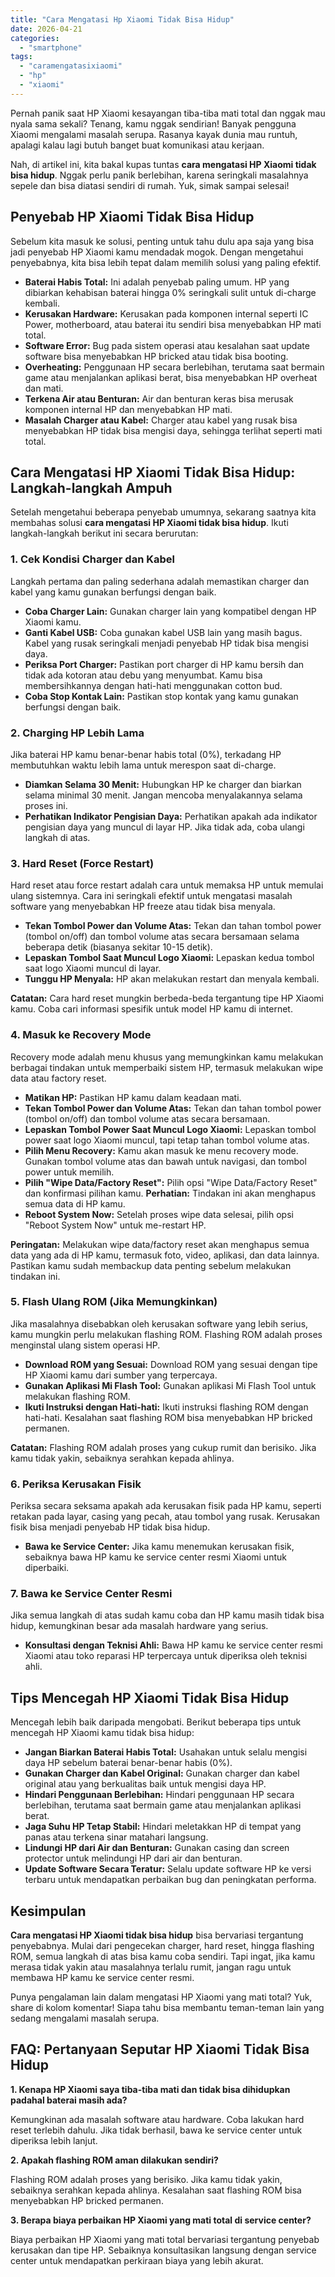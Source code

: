 ```yaml
---
title: "Cara Mengatasi Hp Xiaomi Tidak Bisa Hidup"
date: 2026-04-21
categories: 
  - "smartphone"
tags: 
  - "caramengatasixiaomi"
  - "hp"
  - "xiaomi"
---
```


Pernah panik saat HP Xiaomi kesayangan tiba-tiba mati total dan nggak mau nyala sama sekali? Tenang, kamu nggak sendirian! Banyak pengguna Xiaomi mengalami masalah serupa. Rasanya kayak dunia mau runtuh, apalagi kalau lagi butuh banget buat komunikasi atau kerjaan.

Nah, di artikel ini, kita bakal kupas tuntas **cara mengatasi HP Xiaomi tidak bisa hidup**. Nggak perlu panik berlebihan, karena seringkali masalahnya sepele dan bisa diatasi sendiri di rumah. Yuk, simak sampai selesai!

## Penyebab HP Xiaomi Tidak Bisa Hidup

Sebelum kita masuk ke solusi, penting untuk tahu dulu apa saja yang bisa jadi penyebab HP Xiaomi kamu mendadak mogok. Dengan mengetahui penyebabnya, kita bisa lebih tepat dalam memilih solusi yang paling efektif.

- **Baterai Habis Total:** Ini adalah penyebab paling umum. HP yang dibiarkan kehabisan baterai hingga 0% seringkali sulit untuk di-charge kembali.
- **Kerusakan Hardware:** Kerusakan pada komponen internal seperti IC Power, motherboard, atau baterai itu sendiri bisa menyebabkan HP mati total.
- **Software Error:** Bug pada sistem operasi atau kesalahan saat update software bisa menyebabkan HP bricked atau tidak bisa booting.
- **Overheating:** Penggunaan HP secara berlebihan, terutama saat bermain game atau menjalankan aplikasi berat, bisa menyebabkan HP overheat dan mati.
- **Terkena Air atau Benturan:** Air dan benturan keras bisa merusak komponen internal HP dan menyebabkan HP mati.
- **Masalah Charger atau Kabel:** Charger atau kabel yang rusak bisa menyebabkan HP tidak bisa mengisi daya, sehingga terlihat seperti mati total.

## Cara Mengatasi HP Xiaomi Tidak Bisa Hidup: Langkah-langkah Ampuh

Setelah mengetahui beberapa penyebab umumnya, sekarang saatnya kita membahas solusi **cara mengatasi HP Xiaomi tidak bisa hidup**. Ikuti langkah-langkah berikut ini secara berurutan:

### 1\. Cek Kondisi Charger dan Kabel

Langkah pertama dan paling sederhana adalah memastikan charger dan kabel yang kamu gunakan berfungsi dengan baik.

- **Coba Charger Lain:** Gunakan charger lain yang kompatibel dengan HP Xiaomi kamu.
- **Ganti Kabel USB:** Coba gunakan kabel USB lain yang masih bagus. Kabel yang rusak seringkali menjadi penyebab HP tidak bisa mengisi daya.
- **Periksa Port Charger:** Pastikan port charger di HP kamu bersih dan tidak ada kotoran atau debu yang menyumbat. Kamu bisa membersihkannya dengan hati-hati menggunakan cotton bud.
- **Coba Stop Kontak Lain:** Pastikan stop kontak yang kamu gunakan berfungsi dengan baik.

### 2\. Charging HP Lebih Lama

Jika baterai HP kamu benar-benar habis total (0%), terkadang HP membutuhkan waktu lebih lama untuk merespon saat di-charge.

- **Diamkan Selama 30 Menit:** Hubungkan HP ke charger dan biarkan selama minimal 30 menit. Jangan mencoba menyalakannya selama proses ini.
- **Perhatikan Indikator Pengisian Daya:** Perhatikan apakah ada indikator pengisian daya yang muncul di layar HP. Jika tidak ada, coba ulangi langkah di atas.

### 3\. Hard Reset (Force Restart)

Hard reset atau force restart adalah cara untuk memaksa HP untuk memulai ulang sistemnya. Cara ini seringkali efektif untuk mengatasi masalah software yang menyebabkan HP freeze atau tidak bisa menyala.

- **Tekan Tombol Power dan Volume Atas:** Tekan dan tahan tombol power (tombol on/off) dan tombol volume atas secara bersamaan selama beberapa detik (biasanya sekitar 10-15 detik).
- **Lepaskan Tombol Saat Muncul Logo Xiaomi:** Lepaskan kedua tombol saat logo Xiaomi muncul di layar.
- **Tunggu HP Menyala:** HP akan melakukan restart dan menyala kembali.

**Catatan:** Cara hard reset mungkin berbeda-beda tergantung tipe HP Xiaomi kamu. Coba cari informasi spesifik untuk model HP kamu di internet.

### 4\. Masuk ke Recovery Mode

Recovery mode adalah menu khusus yang memungkinkan kamu melakukan berbagai tindakan untuk memperbaiki sistem HP, termasuk melakukan wipe data atau factory reset.

- **Matikan HP:** Pastikan HP kamu dalam keadaan mati.
- **Tekan Tombol Power dan Volume Atas:** Tekan dan tahan tombol power (tombol on/off) dan tombol volume atas secara bersamaan.
- **Lepaskan Tombol Power Saat Muncul Logo Xiaomi:** Lepaskan tombol power saat logo Xiaomi muncul, tapi tetap tahan tombol volume atas.
- **Pilih Menu Recovery:** Kamu akan masuk ke menu recovery mode. Gunakan tombol volume atas dan bawah untuk navigasi, dan tombol power untuk memilih.
- **Pilih "Wipe Data/Factory Reset":** Pilih opsi "Wipe Data/Factory Reset" dan konfirmasi pilihan kamu. **Perhatian:** Tindakan ini akan menghapus semua data di HP kamu.
- **Reboot System Now:** Setelah proses wipe data selesai, pilih opsi "Reboot System Now" untuk me-restart HP.

**Peringatan:** Melakukan wipe data/factory reset akan menghapus semua data yang ada di HP kamu, termasuk foto, video, aplikasi, dan data lainnya. Pastikan kamu sudah membackup data penting sebelum melakukan tindakan ini.

### 5\. Flash Ulang ROM (Jika Memungkinkan)

Jika masalahnya disebabkan oleh kerusakan software yang lebih serius, kamu mungkin perlu melakukan flashing ROM. Flashing ROM adalah proses menginstal ulang sistem operasi HP.

- **Download ROM yang Sesuai:** Download ROM yang sesuai dengan tipe HP Xiaomi kamu dari sumber yang terpercaya.
- **Gunakan Aplikasi Mi Flash Tool:** Gunakan aplikasi Mi Flash Tool untuk melakukan flashing ROM.
- **Ikuti Instruksi dengan Hati-hati:** Ikuti instruksi flashing ROM dengan hati-hati. Kesalahan saat flashing ROM bisa menyebabkan HP bricked permanen.

**Catatan:** Flashing ROM adalah proses yang cukup rumit dan berisiko. Jika kamu tidak yakin, sebaiknya serahkan kepada ahlinya.

### 6\. Periksa Kerusakan Fisik

Periksa secara seksama apakah ada kerusakan fisik pada HP kamu, seperti retakan pada layar, casing yang pecah, atau tombol yang rusak. Kerusakan fisik bisa menjadi penyebab HP tidak bisa hidup.

- **Bawa ke Service Center:** Jika kamu menemukan kerusakan fisik, sebaiknya bawa HP kamu ke service center resmi Xiaomi untuk diperbaiki.

### 7\. Bawa ke Service Center Resmi

Jika semua langkah di atas sudah kamu coba dan HP kamu masih tidak bisa hidup, kemungkinan besar ada masalah hardware yang serius.

- **Konsultasi dengan Teknisi Ahli:** Bawa HP kamu ke service center resmi Xiaomi atau toko reparasi HP terpercaya untuk diperiksa oleh teknisi ahli.

## Tips Mencegah HP Xiaomi Tidak Bisa Hidup

Mencegah lebih baik daripada mengobati. Berikut beberapa tips untuk mencegah HP Xiaomi kamu tidak bisa hidup:

- **Jangan Biarkan Baterai Habis Total:** Usahakan untuk selalu mengisi daya HP sebelum baterai benar-benar habis (0%).
- **Gunakan Charger dan Kabel Original:** Gunakan charger dan kabel original atau yang berkualitas baik untuk mengisi daya HP.
- **Hindari Penggunaan Berlebihan:** Hindari penggunaan HP secara berlebihan, terutama saat bermain game atau menjalankan aplikasi berat.
- **Jaga Suhu HP Tetap Stabil:** Hindari meletakkan HP di tempat yang panas atau terkena sinar matahari langsung.
- **Lindungi HP dari Air dan Benturan:** Gunakan casing dan screen protector untuk melindungi HP dari air dan benturan.
- **Update Software Secara Teratur:** Selalu update software HP ke versi terbaru untuk mendapatkan perbaikan bug dan peningkatan performa.

## Kesimpulan

**Cara mengatasi HP Xiaomi tidak bisa hidup** bisa bervariasi tergantung penyebabnya. Mulai dari pengecekan charger, hard reset, hingga flashing ROM, semua langkah di atas bisa kamu coba sendiri. Tapi ingat, jika kamu merasa tidak yakin atau masalahnya terlalu rumit, jangan ragu untuk membawa HP kamu ke service center resmi.

Punya pengalaman lain dalam mengatasi HP Xiaomi yang mati total? Yuk, share di kolom komentar! Siapa tahu bisa membantu teman-teman lain yang sedang mengalami masalah serupa.

## FAQ: Pertanyaan Seputar HP Xiaomi Tidak Bisa Hidup

**1\. Kenapa HP Xiaomi saya tiba-tiba mati dan tidak bisa dihidupkan padahal baterai masih ada?**

Kemungkinan ada masalah software atau hardware. Coba lakukan hard reset terlebih dahulu. Jika tidak berhasil, bawa ke service center untuk diperiksa lebih lanjut.

**2\. Apakah flashing ROM aman dilakukan sendiri?**

Flashing ROM adalah proses yang berisiko. Jika kamu tidak yakin, sebaiknya serahkan kepada ahlinya. Kesalahan saat flashing ROM bisa menyebabkan HP bricked permanen.

**3\. Berapa biaya perbaikan HP Xiaomi yang mati total di service center?**

Biaya perbaikan HP Xiaomi yang mati total bervariasi tergantung penyebab kerusakan dan tipe HP. Sebaiknya konsultasikan langsung dengan service center untuk mendapatkan perkiraan biaya yang lebih akurat.
